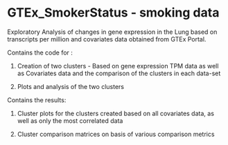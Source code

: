 # GTEx_SmokerStatus - smoking data
Exploratory Analysis of changes in gene expression in the Lung based on transcripts per million and covariates data obtained from GTEx Portal.

Contains the code for :

1. Creation of two clusters - Based on gene expression TPM data as well as Covariates data and the comparison of the clusters in each data-set

2. Plots and analysis of the two clusters 

Contains the results:

1. Cluster plots for the clusters created based on all covariates data, as well as only the most correlated data

2. Cluster comparison matrices on basis of various comparison metrics
